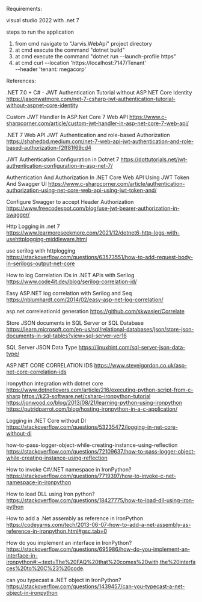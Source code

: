 Requirements:

visual studio 2022 with .net 7

steps to run the application
1. from cmd navigate to "Jarvis.WebApi" project directory
2. at cmd execute the command "dotnet build"
3. at cmd execute the command "dotnet run --launch-profile https"
4. at cmd
curl --location 'https://localhost:7147/Tenant' \
--header 'tenant: megacorp'

References:

.NET 7.0 + C# - JWT Authentication Tutorial without ASP.NET Core Identity
https://jasonwatmore.com/net-7-csharp-jwt-authentication-tutorial-without-aspnet-core-identity
	
Custom JWT Handler In ASP.Net Core 7 Web API
https://www.c-sharpcorner.com/article/custom-jwt-handler-in-asp-net-core-7-web-api/

.NET 7 Web API JWT Authentication and role-based Authorization
https://shahedbd.medium.com/net-7-web-api-jwt-authentication-and-role-based-authorization-f2ff81f69cd4

JWT Authentication Configuration in Dotnet 7
https://dottutorials.net/jwt-authentication-configuration-in-asp-net-7/

Authentication And Authorization In .NET Core Web API Using JWT Token And Swagger UI
https://www.c-sharpcorner.com/article/authentication-authorization-using-net-core-web-api-using-jwt-token-and/

Configure Swagger to accept Header Authorization
https://www.freecodespot.com/blog/use-jwt-bearer-authorization-in-swagger/

Http Logging in .net 7
https://www.learmoreseekmore.com/2021/12/dotnet6-http-logs-with-usehttplogging-middleware.html

use serilog with httplogging
https://stackoverflow.com/questions/63573551/how-to-add-request-body-in-serilogs-output-net-core

How to log Correlation IDs in .NET APIs with Serilog
https://www.code4it.dev/blog/serilog-correlation-id/

Easy ASP.NET log correlation with Serilog and Seq
https://nblumhardt.com/2014/02/easy-asp-net-log-correlation/

asp.net correleationid generation
https://github.com/skwasjer/Correlate

Store JSON documents in SQL Server or SQL Database
https://learn.microsoft.com/en-us/sql/relational-databases/json/store-json-documents-in-sql-tables?view=sql-server-ver16

SQL Server JSON Data Type
https://linuxhint.com/sql-server-json-data-type/

ASP.NET CORE CORRELATION IDS
https://www.stevejgordon.co.uk/asp-net-core-correlation-ids

ironpython integration with dotnet core 
https://www.dotnetlovers.com/article/216/executing-python-script-from-c-sharp
https://k23-software.net/csharp-ironpython-tutorial
https://jonwood.co/blog/2013/08/21/learning-python-using-ironpython
https://putridparrot.com/blog/hosting-ironpython-in-a-c-application/


Logging in .NET Core without DI
https://stackoverflow.com/questions/53235472/logging-in-net-core-without-di

how-to-pass-logger-object-while-creating-instance-using-reflection
https://stackoverflow.com/questions/72109637/how-to-pass-logger-object-while-creating-instance-using-reflection


How to invoke C#/.NET namespace in IronPython?
https://stackoverflow.com/questions/7719397/how-to-invoke-c-net-namespace-in-ironpython

How to load DLL using Iron python?
https://stackoverflow.com/questions/18427775/how-to-load-dll-using-iron-python

How to add a .Net assembly as reference in IronPython
https://codeyarns.com/tech/2013-06-07-how-to-add-a-net-assembly-as-reference-in-ironpython.html#gsc.tab=0


How do you implement an interface in IronPython?
https://stackoverflow.com/questions/695986/how-do-you-implement-an-interface-in-ironpython#:~:text=The%20FAQ%20that%20comes%20with,the%20interfaces%20to%20C%23%20code.

can you typecast a .NET object in IronPython?
https://stackoverflow.com/questions/1439457/can-you-typecast-a-net-object-in-ironpython